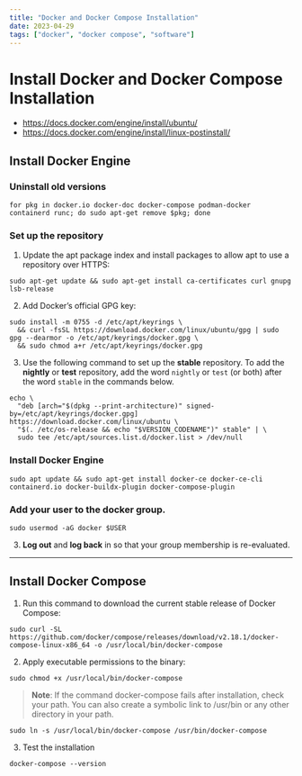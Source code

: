```yaml
---
title: "Docker and Docker Compose Installation"
date: 2023-04-29
tags: ["docker", "docker compose", "software"]
---
```


# Install Docker and Docker Compose Installation

- https://docs.docker.com/engine/install/ubuntu/
- https://docs.docker.com/engine/install/linux-postinstall/


## Install Docker Engine


### Uninstall old versions

~~~shell
for pkg in docker.io docker-doc docker-compose podman-docker containerd runc; do sudo apt-get remove $pkg; done
~~~


### Set up the repository
1. Update the apt package index and install packages to allow apt to use a repository over HTTPS:

~~~shell
sudo apt-get update && sudo apt-get install ca-certificates curl gnupg lsb-release
~~~

2. Add Docker’s official GPG key:
~~~shell
sudo install -m 0755 -d /etc/apt/keyrings \
  && curl -fsSL https://download.docker.com/linux/ubuntu/gpg | sudo gpg --dearmor -o /etc/apt/keyrings/docker.gpg \
  && sudo chmod a+r /etc/apt/keyrings/docker.gpg
~~~
3. Use the following command to set up the **stable** repository. To add the **nightly** or **test** repository, add the word `nightly` or `test` (or both) after the word `stable` in the commands below.
~~~shell
echo \
  "deb [arch="$(dpkg --print-architecture)" signed-by=/etc/apt/keyrings/docker.gpg] https://download.docker.com/linux/ubuntu \
  "$(. /etc/os-release && echo "$VERSION_CODENAME")" stable" | \
  sudo tee /etc/apt/sources.list.d/docker.list > /dev/null
~~~


### Install Docker Engine
~~~shell
sudo apt update && sudo apt-get install docker-ce docker-ce-cli containerd.io docker-buildx-plugin docker-compose-plugin
~~~


### Add your user to the docker group.
~~~shell
sudo usermod -aG docker $USER
~~~

3. **Log out** and **log back** in so that your group membership is re-evaluated.


---
## Install Docker Compose
1. Run this command to download the current stable release of Docker Compose:
~~~shell
sudo curl -SL https://github.com/docker/compose/releases/download/v2.18.1/docker-compose-linux-x86_64 -o /usr/local/bin/docker-compose
~~~

2. Apply executable permissions to the binary:
~~~shell
sudo chmod +x /usr/local/bin/docker-compose
~~~

> **Note**: If the command docker-compose fails after installation, check your path. You can also create a symbolic link to /usr/bin or any other directory in your path.
~~~shell
sudo ln -s /usr/local/bin/docker-compose /usr/bin/docker-compose
~~~

3. Test the installation
~~~shell
docker-compose --version
~~~
